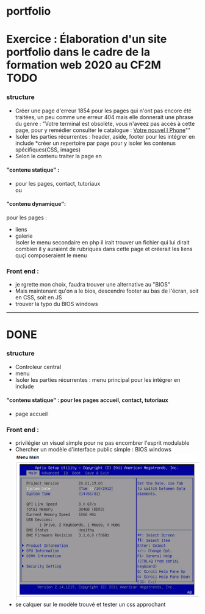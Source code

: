 # portfolio
Exercice : Élaboration d'un site portfolio dans le cadre de la formation web 2020 au CF2M  
TODO
====
### structure
* Créer une page d'erreur 1854 pour les pages qui n'ont pas encore été traitées, un peu comme une erreur 404 mais elle donnerait une phrase du genre : "Votre terminal est obsolète, vous n'aveez pas accès à cette page, pour y remédier consulter le catalogue : <a href="http://apple.com">Votre nouvel I Phone</a>""
* Isoler les parties récurrentes : header, aside, footer pour les intégrer en include
*créer un repertoire par page pour y isoler les contenus spécifiques(CSS, images)
* Selon le contenu traiter la page en  
#### "contenu statique" :  
* pour les pages, contact, tutoriaux  
ou   
#### "contenu dynamique":
 pour les pages  :
* liens 
* galerie  
Isoler le menu secondaire en php il irait trouver un fichier qui lui dirait combien il y auraient de rubriques dans cette page et créerait les liens quçi composeraient le menu
### Front end :  
* je rgrette mon choix, faudra trouver une alternative au "BIOS" 
* Mais maintenant qu'on a le bios, descendre footer au bas de l'écran, soit en CSS, soit en JS
* trouver la typo du BIOS windows


---------------------------------------------------------------------------------
DONE
====
### structure
* Controleur central  
* menu  
* Isoler les parties récurrentes : menu principal pour les intégrer en include 
#### "contenu statique" : pour les pages accueil, contact, tutoriaux  
* page accueil
### Front end :   
* privilégier un visuel simple pour ne pas encombrer l'esprit modulable  
* Chercher un modèle d'interface public simple : BIOS windows
![Interface](https://github.com/wawatusee/portfolio/blob/master/x-inspiration/bios.PNG)
* se calquer sur le modèle trouvé et tester un css approchant  
